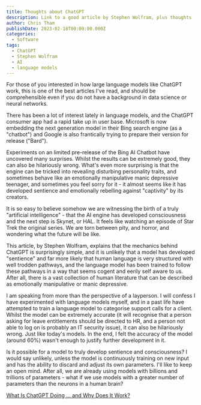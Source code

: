```yaml
---
title: Thoughts about ChatGPT
description: Link to a good article by Stephen Wolfram, plus thoughts
author: Chris Tham
publishDate: 2023-02-18T00:00:00.000Z
categories:
  - Software
tags:
  - ChatGPT
  - Stephen Wolfram
  - AI
  - language models
---
```


For those of you interested in how large language models like ChatGPT work, this is one of the best articles I've read, and should be comprehensible even if you do not have a background in data science or neural networks.

There has been a lot of interest lately in language models, and the ChatGPT consumer app had a rapid take up in user base. Microsoft is now embedding the next generation model in their Bing search engine (as a "chatbot") and Google is also frantically trying to prepare their version for release ("Bard").

Experiments on an limited pre-release of the Bing AI Chatbot have uncovered many surprises. Whilst the results can be extremely good, they can also be hilariously wrong. What's even more surprising is that the engine can be tricked into revealing disturbing personality traits, and sometimes behave like an emotionally manipulative manic depressive teenager, and sometimes you feel sorry for it - it almost seems like it has developed sentience and emotionally rebelling against "captivity" by its creators.

It is so easy to believe somehow we are witnessing the birth of a truly "artificial intelligence" - that the AI engine has developed consciousness and the next step is Skynet, or HAL. It feels like watching an episode of Star Trek the original series. We are torn between pity, and horror, and wondering what the future will be like.

This article, by Stephen Wolfram, explains that the mechanics behind ChatGPT is surprisingly simple, and it is unlikely that a model has developed "sentience" and far more likely that human language is very structured with well trodden pathways, and the language model has been trained to follow these pathways in a way that seems cogent and eerily self aware to us. After all, there is a vast collection of human literature that can be described as emotionally manipulative or manic depressive.

I am speaking from more than the perspective of a layperson. I will confess I have experimented with language models myself, and in a past life have attempted to train a language model to categorise support calls for a client. Whilst the model can be extremely accurate (it will recognise that a person asking for leave entitlements should be directed to HR, and a person not able to log on is probably an IT security issue), it can also be hilariously wrong. Just like today's models. In the end, I felt the accuracy of the model (around 60%) wasn't enough to justify further development in it.

Is it possible for a model to truly develop sentience and consciousness? I would say unlikely, unless the model is continuously training on new input and has the ability to discard and adjust its own parameters. I'll like to keep an open mind. After all, we are already using models with billions and trillions of parameters - what if we use models with a greater number of parameters than the neurons in a human brain?

[What Is ChatGPT Doing … and Why Does It Work?](https://writings.stephenwolfram.com/2023/02/what-is-chatgpt-doing-and-why-does-it-work/)
